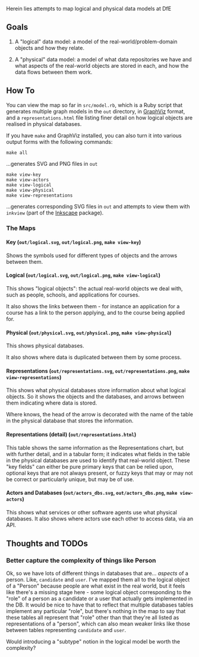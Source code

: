 Herein lies attempts to map logical and physical data models at DfE

## Goals

1. A "logical" data model: a model of the real-world/problem-domain objects and how they relate.

2. A "physical" data model: a model of what data repositories we have and what
   aspects of the real-world objects are stored in each, and how the data flows
   between them work.

## How To

You can view the map so far in `src/model.rb`, which is a Ruby script that generates multiple graph models in the `out` directory, in [GraphViz](https://graphviz.org/) format, and a `representations.html` file listing finer detail on how logical objects are realised in physical databases.

If you have `make` and GraphViz installed, you can also turn it into various output forms with the following commands:

```
make all
```

...generates SVG and PNG files in `out`

```
make view-key
make view-actors
make view-logical
make view-physical
make view-representations
```

...generates corresponding SVG files in `out` and attempts to view them with `inkview` (part of the [Inkscape](https://inkscape.org/) package).

### The Maps

#### Key (`out/logical.svg`, `out/logical.png`, `make view-key`)

Shows the symbols used for different types of objects and the arrows between them.

#### Logical (`out/logical.svg`, `out/logical.png`, `make view-logical`)

This shows "logical objects": the actual real-world objects we deal with, such as people, schools, and applications for courses.

It also shows the links between them - for instance an application for a course has a link to the person applying, and to the course being applied for.

#### Physical (`out/physical.svg`, `out/physical.png`, `make view-physical`)

This shows physical databases.

It also shows where data is duplicated between them by some process.

#### Representations (`out/representations.svg`, `out/representations.png`, `make view-representations`)

This shows what physical databases store information about what logical objects. So it shows the objects and the databases, and arrows between them indicating where data is stored.

Where knows, the head of the arrow is decorated with the name of the table in the physical database that stores the information.

#### Representations (detail) (`out/representations.html`)

This table shows the same information as the Representations chart, but with further detail, and in a tabular form; it indicates what fields in the table in the physical databases are used to identify that real-world object. These "key fields" can either be pure primary keys that can be relied upon, optional keys that are not always present, or fuzzy keys that may or may not be correct or particularly unique, but may be of use.

#### Actors and Databases (`out/actors_dbs.svg`, `out/actors_dbs.png`, `make view-actors`)

This shows what services or other software agents use what physical databases. It also shows where actors use each other to access data, via an API.

## Thoughts and TODOs

### Better capture the complexity of things like Person

Ok, so we have lots of different things in databases that are... *aspects* of a person. Like, `candidate` and `user`. I've mapped them all to the logical object of a "Person" because people are what exist in the real world, but it feels like there's a missing stage here - some logical object corresponding to the "role" of a person as a candidate or a user that actually gets implemented in the DB. It would be nice to have that to reflect that multiple databases tables implement any particular "role", but there's nothing in the map to say that these tables all represent that "role" other than that they're all listed as representations of a "person", which can also mean weaker links like those between tables representing `candidate` and `user`.

Would introducing a "subtype" notion in the logical model be worth the complexity?
